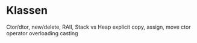 Klassen
=======

Ctor/dtor,
new/delete,
RAII,
Stack vs Heap
explicit
copy, assign, move ctor
operator overloading
casting
